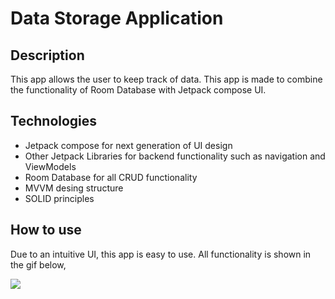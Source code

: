 # Data Storage Application


## Description

This app allows the user to keep track of data. This app is made to combine the functionality of Room Database with Jetpack compose UI.


## Technologies 

- Jetpack compose for next generation of UI design
- Other Jetpack Libraries for backend functionality such as navigation and ViewModels
- Room Database for all CRUD functionality
- MVVM desing structure
- SOLID principles


## How to use 

Due to an intuitive UI, this app is easy to use. All functionality is shown in the gif below,

![](appGifs/DataStorageApp.gif)

